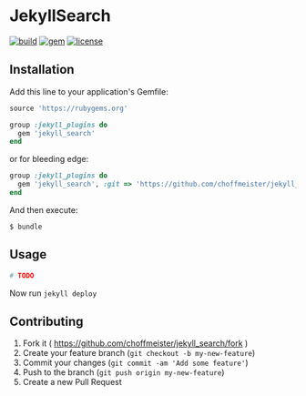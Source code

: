 # JekyllSearch

[![build](https://img.shields.io/travis/choffmeister/jekyll_search/develop.svg)](https://travis-ci.org/choffmeister/jekyll_search)
[![gem](https://img.shields.io/gem/v/jekyll_search.svg)](https://rubygems.org/gems/jekyll_search)
[![license](https://img.shields.io/badge/license-MIT-lightgrey.svg)](http://opensource.org/licenses/MIT)

## Installation

Add this line to your application's Gemfile:

```ruby
source 'https://rubygems.org'

group :jekyll_plugins do
  gem 'jekyll_search'
end
```

or for bleeding edge:

```ruby
group :jekyll_plugins do
  gem 'jekyll_search', :git => 'https://github.com/choffmeister/jekyll_search.git', :branch => 'develop'
end
```

And then execute:

    $ bundle

## Usage

```yaml
# TODO
```

Now run `jekyll deploy`

## Contributing

1. Fork it ( https://github.com/choffmeister/jekyll_search/fork )
2. Create your feature branch (`git checkout -b my-new-feature`)
3. Commit your changes (`git commit -am 'Add some feature'`)
4. Push to the branch (`git push origin my-new-feature`)
5. Create a new Pull Request
